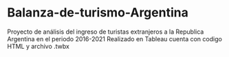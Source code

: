 # Balanza-de-turismo-Argentina
Proyecto de análisis del ingreso de turistas extranjeros a la Republica Argentina en el periodo 2016-2021
Realizado en Tableau cuenta con codigo HTML y archivo .twbx
